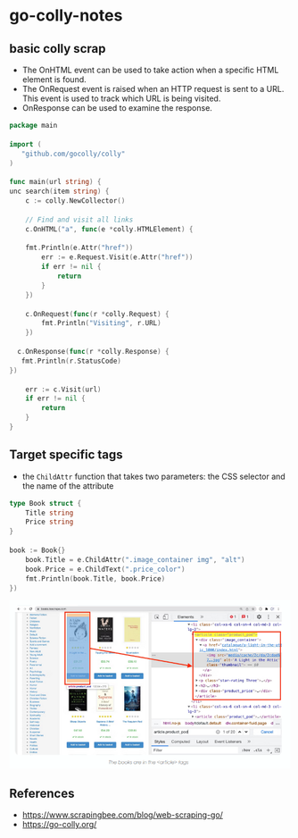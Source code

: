 # go-colly-notes


## basic colly scrap 
- The OnHTML event can be used to take action when a specific HTML element is found.
- The OnRequest event is raised when an HTTP request is sent to a URL. This event is used to track which URL is being visited.
- OnResponse can be used to examine the response. 
```go
package main

import (
   "github.com/gocolly/colly"
)

func main(url string) {
unc search(item string) {
	c := colly.NewCollector()

	// Find and visit all links
	c.OnHTML("a", func(e *colly.HTMLElement) {
  	
    fmt.Println(e.Attr("href"))
		err := e.Request.Visit(e.Attr("href"))
		if err != nil {
			return
		}
	})

	c.OnRequest(func(r *colly.Request) {
		fmt.Println("Visiting", r.URL)
	})
  
  c.OnResponse(func(r *colly.Response) {
   fmt.Println(r.StatusCode)
})

	err := c.Visit(url)
	if err != nil {
		return
	}
}
```

## Target specific tags 
- the ```ChildAttr``` function that takes two parameters: the CSS selector and the name of the attribute
```go
type Book struct {
	Title string
	Price string
}

book := Book{}
	book.Title = e.ChildAttr(".image_container img", "alt")
	book.Price = e.ChildText(".price_color")
	fmt.Println(book.Title, book.Price)
})
```
![](https://github.com/1-off/go-colly-notes/blob/main/img/1.png)

## References
- https://www.scrapingbee.com/blog/web-scraping-go/
- https://go-colly.org/

